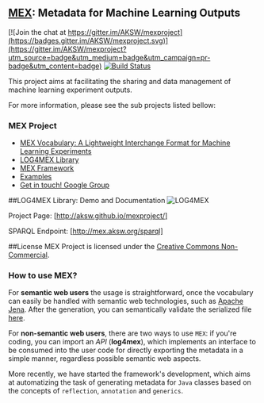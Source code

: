 ## [MEX](http://mex.aksw.org/): Metadata for Machine Learning Outputs

[![Join the chat at https://gitter.im/AKSW/mexproject](https://badges.gitter.im/AKSW/mexproject.svg)](https://gitter.im/AKSW/mexproject?utm_source=badge&utm_medium=badge&utm_campaign=pr-badge&utm_content=badge)
[![Build Status](https://travis-ci.org/AKSW/mexproject.svg?branch=master)](https://travis-ci.org/AKSW/mexproject)

This project aims at facilitating the sharing and data management of machine learning experiment outputs. 

For more information, please see the sub projects listed bellow:

### MEX Project
  * [MEX Vocabulary: A Lightweight Interchange Format for Machine Learning Experiments](https://github.com/AKSW/mexproject/tree/master/vocabulary)
  * [LOG4MEX Library](https://github.com/AKSW/mexproject/tree/master/log4mex)
  * [MEX Framework](https://github.com/AKSW/mexproject/tree/master/framework)
  * [Examples](https://github.com/AKSW/mexproject/tree/master/examples)
  * [Get in touch! Google Group](mex-project@googlegroups.com)

##LOG4MEX Library: Demo and Documentation
![LOG4MEX](http://dne5.com/mex/diagram/log4mex-small.png)

Project Page: [http://aksw.github.io/mexproject/]

SPARQL Endpoint: [http://mex.aksw.org/sparql]

##License
MEX Project is licensed under the [Creative Commons Non-Commercial](http://creativecommons.org/licenses/by-nc/2.0/).

### How to use MEX?

For **semantic web users** the usage is straightforward, once the vocabulary can easily be handled with semantic web technologies, such as [Apache Jena](https://jena.apache.org/). After the generation, you can semantically validate the serialized file [here](http://mex.aksw.org/). 

For **non-semantic web users**, there are two ways to use `MEX`: if you're coding, you can import an *API* (**log4mex**), which implements an interface to be consumed into the user code for directly exporting the metadata in a simple manner, regardless possible semantic web aspects. 

More recently, we have started the framework's development, which aims at automatizing the task of generating metadata for ``Java`` classes based on the concepts of ``reflection``, ``annotation`` and ``generics``.
